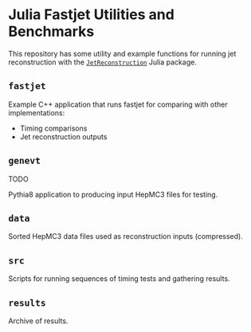 # Julia Fastjet Utilities and Benchmarks

This repository has some utility and example functions for running jet reconstruction with the [`JetReconstruction`](https://github.com/JuliaHEP/JetReconstruction.jl) Julia package.

## `fastjet`

Example C++ application that runs fastjet for comparing with other implementations:

- Timing comparisons
- Jet reconstruction outputs

## `genevt`

TODO

Pythia8 application to producing input HepMC3 files for testing.

## `data`

Sorted HepMC3 data files used as reconstruction inputs (compressed).

## `src`

Scripts for running sequences of timing tests and gathering results.

## `results`

Archive of results.
